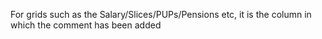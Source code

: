 For grids such as the Salary/Slices/PUPs/Pensions etc, it is the column
in which the comment has been added
